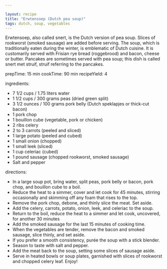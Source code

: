 ```yaml
---

layout: recipe
title: "Erwtensoep (Dutch pea soup)"
tags: dutch, soup, vegetables
---
```


Erwtensoep, also called snert, is the Dutch version of pea soup.
Slices of rookworst (smoked sausage) are added before serving. The soup, which is traditionally eaten during the winter, is emblematic of Dutch cuisine.
It is customarily served with Frisian rye bread (roggebrood) and bacon, cheese or butter.
Pancakes are sometimes served with pea soup; this dish is called snert met struif, struif referring to the pancakes.

prepTime: 15 min
cookTime: 90 min
recipeYield: 4

ingredients:
- 7 1/2 cups / 1.75 liters water
- 1 1/2 cups / 300 grams peas (dried green split)
- 3 1/2 ounces / 100 grams pork belly (Dutch speklapjes or thick-cut bacon)
- 1 pork chop
- 1 bouillon cube (vegetable, pork or chicken)
- 2 ribs celery
- 2 to 3 carrots (peeled and sliced)
- 1 large potato (peeled and cubed)
- 1 small onion (chopped)
- 1 small leek (sliced)
- 1 cup celeriac (cubed)
- 1 pound sausage (chopped rookworst, smoked sausage)
- Salt and pepper

directions:
- In a large soup pot, bring water, split peas, pork belly or bacon, pork chop, and bouillon cube to a boil.
- Reduce the heat to a simmer, cover and let cook for 45 minutes, stirring occasionally and skimming off any foam that rises to the top.
- Remove the pork chop, debone, and thinly slice the meat. Set aside.
- Add the celery, carrots, potato, onion, leek, and celeriac to the soup.
- Return to the boil, reduce the heat to a simmer and let cook, uncovered, for another 30 minutes
- Add the smoked sausage for the last 15 minutes of cooking time.
- When the vegetables are tender, remove the bacon and smoked sausage, slice thinly, and set aside.
- If you prefer a smooth consistency, purée the soup with a stick blender.
- Season to taste with salt and pepper.
- Add the meat back to the soup, setting some slices of sausage aside.
- Serve in heated bowls or soup plates, garnished with slices of rookworst and chopped celery leaf. Enjoy!
